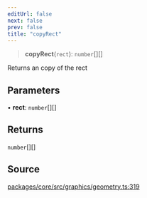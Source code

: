 ```yaml
---
editUrl: false
next: false
prev: false
title: "copyRect"
---
```


> **copyRect**(`rect`): `number`[][]

Returns an copy of the rect

## Parameters

• **rect**: `number`[][]

## Returns

`number`[][]

## Source

[packages/core/src/graphics/geometry.ts:319](https://github.com/dgmjs/dgmjs/blob/main/packages/core/src/graphics/geometry.ts#L319)
